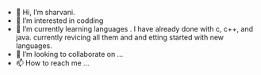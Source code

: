 - 👋 Hi, I’m sharvani.
- 👀 I’m interested in codding 
- 🌱 I’m currently learning languages . I have already done with c, c++, and java. currently revicing all them and and etting started with new languages.
- 💞️ I’m looking to collaborate on ...
- 📫 How to reach me ...

<!---
sharvani07/sharvani07 is a ✨ special ✨ repository because its `README.md` (this file) appears on your GitHub profile.
You can click the Preview link to take a look at your changes.
--->
